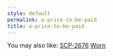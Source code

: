 ```yaml
---
style: default
permalink: a-price-to-be-paid
title: a-price-to-be-paid
---
```

You may also like:
[SCP-2676](http://scp-wiki.net/scp-2676)
[Worn](http://scp-wiki.net/worn)